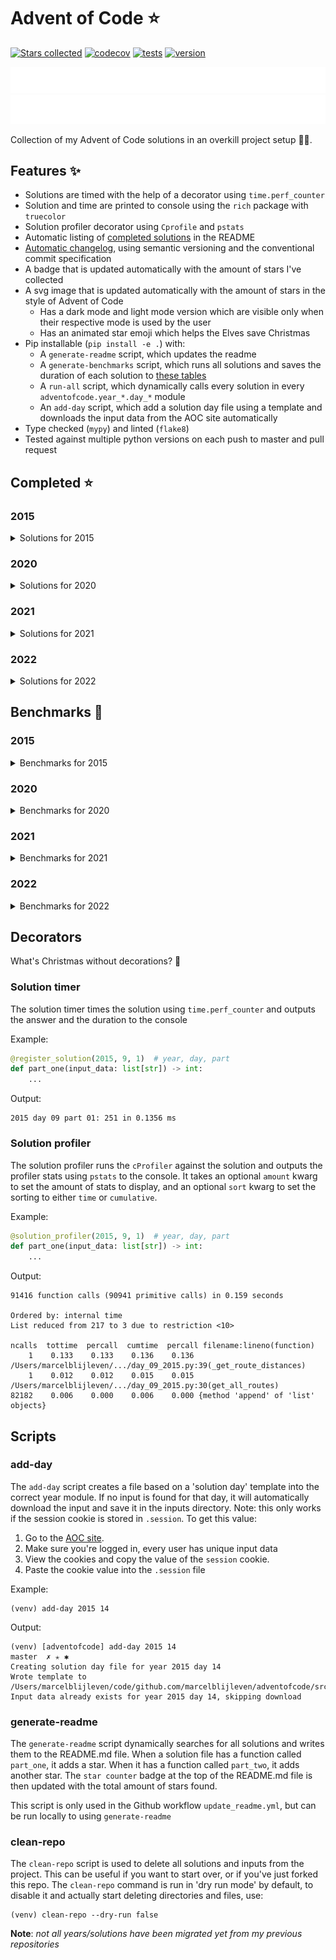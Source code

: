 # Advent of Code ⭐️
[![Stars collected](https://shields.io/static/v1?label=stars%20collected&message=141&color=yellow)]()
[![codecov](https://codecov.io/gh/marcelblijleven/adventofcode/branch/master/graph/badge.svg?token=jZ2TgfyltM)](https://codecov.io/gh/marcelblijleven/adventofcode)
[![tests](https://github.com/marcelblijleven/adventofcode/actions/workflows/tests.yaml/badge.svg)](https://github.com/marcelblijleven/adventofcode)
[![version](https://img.shields.io/github/v/release/marcelblijleven/adventofcode.svg)](https://github.com/marcelblijleven/adventofcode/releases)

![advent of code](./image_dark.svg#gh-dark-mode-only)
![advent of code](./image_light.svg#gh-light-mode-only)

Collection of my Advent of Code solutions in an overkill project setup 👻🎄.

## Features ✨
- Solutions are timed with the help of a decorator using `time.perf_counter`
- Solution and time are printed to console using the `rich` package with `truecolor`
- Solution profiler decorator using `Cprofile` and `pstats`
- Automatic listing of [completed solutions](#completed-) in the README
- [Automatic changelog](CHANGELOG.md), using semantic versioning and the conventional commit specification
- A badge that is updated automatically with the amount of stars I've collected
- A svg image that is updated automatically with the amount of stars in the style of Advent of Code
  - Has a dark mode and light mode version which are visible only when their respective mode is used by the user
  - Has an animated star emoji which helps the Elves save Christmas
- Pip installable (`pip install -e .`) with:
  - A `generate-readme` script, which updates the readme
  - A `generate-benchmarks` script, which runs all solutions and saves the duration of each solution to [these tables](#benchmarks-)
  - A `run-all` script, which dynamically calls every solution in every `adventofcode.year_*.day_*` module
  - An `add-day` script, which add a solution day file using a template and downloads the input data from the AOC site automatically
- Type checked (`mypy`) and linted (`flake8`)
- Tested against multiple python versions on each push to master and pull request

<!-- start completed section -->
## Completed ⭐️
### 2015
<details><summary>Solutions for 2015</summary>
<p>

| day   | part one | part two |
| :---: | :------: | :------: |
| 01 | ⭐️ | ⭐️ |
| 02 | ⭐️ | ⭐️ |
| 03 | ⭐️ | ⭐️ |
| 04 | ⭐️ | ⭐️ |
| 05 | ⭐️ | ⭐️ |
| 06 | ⭐️ | ⭐️ |
| 07 | ⭐️ | ⭐️ |
| 08 | ⭐️ | ⭐️ |
| 09 | ⭐️ | ⭐️ |
| 10 | ⭐️ | ⭐️ |
| 11 | ⭐️ | ⭐️ |
| 12 | ⭐️ | ⭐️ |
| 13 | ⭐️ | ⭐️ |
| 14 | ⭐️ | ⭐️ |
| 15 | ⭐️ | ⭐️ |
| 16 | ⭐️ | ⭐️ |
| 17 | ⭐️ | ⭐️ |
| 18 | ⭐️ | ⭐️ |
| 19 | ⭐️ | ⭐️ |
| 20 | ⭐️ | ⭐️ |
| 21 | ⭐️ | ⭐️ |
| 22 | ⭐️ | ⭐️ |
| 23 | ⭐️ | ⭐️ |
| 24 | ⭐️ | ⭐️ |
| 25 | ⭐️ | ⭐️ |

</p>
</details>

### 2020
<details><summary>Solutions for 2020</summary>
<p>

| day   | part one | part two |
| :---: | :------: | :------: |
| 01 | ⭐️ | ⭐️ |
| 02 | ⭐️ | ⭐️ |
| 03 | ⭐️ | ⭐️ |
| 04 | ⭐️ | ⭐️ |
| 05 | ⭐️ | ⭐️ |
| 06 | ⭐️ | ⭐️ |
| 07 | ⭐️ | ⭐️ |
| 08 | ⭐️ | ⭐️ |
| 09 | ⭐️ | ⭐️ |
| 10 | ⭐️ | ⭐️ |
| 11 | ⭐️ | ⭐️ |
| 12 | ⭐️ | ⭐️ |
| 13 | ⭐️ | ⭐️ |
| 14 | ⭐️ | ⭐️ |
| 15 | ⭐️ | ⭐️ |
| 16 | ⭐️ | ⭐️ |

</p>
</details>

### 2021
<details><summary>Solutions for 2021</summary>
<p>

| day   | part one | part two |
| :---: | :------: | :------: |
| 01 | ⭐️ | ⭐️ |
| 02 | ⭐️ | ⭐️ |
| 03 | ⭐️ | ⭐️ |
| 04 | ⭐️ | ⭐️ |
| 05 | ⭐️ | ⭐️ |
| 06 | ⭐️ | ⭐️ |
| 07 | ⭐️ | ⭐️ |
| 08 | ⭐️ | ⭐️ |
| 09 | ⭐️ | ⭐️ |
| 10 | ⭐️ | ⭐️ |
| 11 | ⭐️ | ⭐️ |
| 12 | ⭐️ | ⭐️ |
| 13 | ⭐️ | ⭐️ |
| 14 | ⭐️ | ⭐️ |
| 15 | ⭐️ | ⭐️ |
| 16 | ⭐️ | ⭐️ |
| 17 | ⭐️ | ⭐️ |
| 18 | ⭐️ | ⭐️ |
| 19 | ⭐️ | ⭐️ |
| 20 | ⭐️ | ⭐️ |
| 21 | ⭐️ | ⭐️ |
| 22 | ⭐️ | ⭐️ |
| 25 | ⭐️ | – |

</p>
</details>

### 2022
<details><summary>Solutions for 2022</summary>
<p>

| day   | part one | part two |
| :---: | :------: | :------: |
| 01 | ⭐️ | ⭐️ |
| 02 | ⭐️ | ⭐️ |
| 03 | ⭐️ | ⭐️ |
| 04 | ⭐️ | ⭐️ |
| 05 | ⭐️ | ⭐️ |
| 06 | ⭐️ | ⭐️ |
| 07 | ⭐️ | ⭐️ |

</p>
</details>


<!-- end completed section -->

<!-- start benchmark section -->
## Benchmarks 🚀
### 2015
<details><summary>Benchmarks for 2015</summary>
<p>

|  day  | part  | duration |
| :---: | :---: | -------: |
| 01 | part one | 0.25 ms |
| 01 | part two | 0.10 ms |
| 02 | part one | 1.37 ms |
| 02 | part two | 1.27 ms |
| 03 | part one | 2.03 ms |
| 03 | part two | 2.67 ms |
| 04 | part one | 69.00 ms |
| 04 | part two | 2298.44 ms |
| 05 | part one | 1.24 ms |
| 05 | part two | 1.68 ms |
| 06 | part one | 4433.12 ms |
| 06 | part two | 5095.63 ms |
| 07 | part one | 1.06 ms |
| 07 | part two | 1.95 ms |
| 08 | part one | 0.83 ms |
| 08 | part two | 0.31 ms |
| 09 | part one | 73.47 ms |
| 09 | part two | 73.19 ms |
| 10 | part one | 228.92 ms |
| 10 | part two | 3245.16 ms |
| 10 | part two method 2 | 2705.51 ms |
| 11 | part one | 0.01 ms |
| 11 | part two | 0.01 ms |
| 12 | part one | 0.82 ms |
| 12 | part two | 0.76 ms |
| 13 | part one | 85.20 ms |
| 13 | part two | 822.93 ms |
| 14 | part one | 16.74 ms |
| 14 | part two | 16.96 ms |
| 15 | part one | 582.55 ms |
| 15 | part two | 212.15 ms |
| 16 | part one | 0.78 ms |
| 16 | part two | 0.80 ms |
| 17 | part one | 145.18 ms |
| 17 | part two | 74.59 ms |
| 18 | part one | 2439.96 ms |
| 18 | part two | 2579.58 ms |
| 19 | part one | 2.45 ms |
| 19 | part two | 0.21 ms |
| 20 | part one | 3315.01 ms |
| 20 | part two | 968.48 ms |
| 21 | part one | 3.79 ms |
| 21 | part two | 3.71 ms |
| 22 | part one | 170.26 ms |
| 22 | part two | 124.34 ms |
| 23 | part one | 0.55 ms |
| 23 | part two | 0.69 ms |
| 24 | part one | 65.81 ms |
| 24 | part two | 2.60 ms |
| 25 | part one | 2030.58 ms |
| 25 | part two | 0.00 ms |

</p>
</details>

### 2020
<details><summary>Benchmarks for 2020</summary>
<p>

|  day  | part  | duration |
| :---: | :---: | -------: |
| 01 | part one | 0.11 ms |
| 01 | part two | 100.89 ms |
| 02 | part one | 2.90 ms |
| 02 | part two | 2.54 ms |
| 03 | part one | 0.08 ms |
| 03 | part two | 0.33 ms |
| 04 | part one | 0.61 ms |
| 04 | part two | 1.38 ms |
| 05 | part one | 6.82 ms |
| 05 | part two | 2.28 ms |
| 05 | part one binary version | 0.29 ms |
| 06 | part one | 0.84 ms |
| 06 | part two | 0.99 ms |
| 07 | part one | 65.92 ms |
| 07 | part two | 1.02 ms |
| 08 | part one | 0.35 ms |
| 08 | part two | 19.00 ms |
| 09 | part one | 0.56 ms |
| 09 | part two | 867.15 ms |
| 10 | part one | 0.02 ms |
| 10 | part two | 0.04 ms |
| 11 | part one | 2706.43 ms |
| 11 | part two | 2428.67 ms |
| 12 | part one | 0.34 ms |
| 12 | part two | 0.31 ms |
| 13 | part one | 0.15 ms |
| 13 | part two | 0.07 ms |
| 14 | part one | 1.38 ms |
| 14 | part two | 406.94 ms |
| 15 | part one | 0.15 ms |
| 15 | part two | 4957.69 ms |
| 16 | part one | 1.19 ms |
| 16 | part two | 5.41 ms |

</p>
</details>

### 2021
<details><summary>Benchmarks for 2021</summary>
<p>

|  day  | part  | duration |
| :---: | :---: | -------: |
| 01 | part one | 0.19 ms |
| 01 | part two | 0.90 ms |
| 01 | part two reuse part one | 0.69 ms |
| 02 | part one | 0.43 ms |
| 02 | part two | 0.43 ms |
| 03 | part one | 0.86 ms |
| 03 | part two | 2.26 ms |
| 04 | part one | 8.55 ms |
| 04 | part two | 17.89 ms |
| 05 | part one | 30.96 ms |
| 05 | part two | 58.56 ms |
| 06 | part one | 0.06 ms |
| 06 | part two | 0.09 ms |
| 06 | part two faster | 0.08 ms |
| 07 | part one | 0.24 ms |
| 07 | part two | 0.44 ms |
| 08 | part one | 0.19 ms |
| 08 | part two | 1.64 ms |
| 09 | part one | 8.44 ms |
| 09 | part two | 11.56 ms |
| 09 | part two async | 14.78 ms |
| 09 | part two mp | 152.37 ms |
| 10 | part one | 1.05 ms |
| 10 | part two | 2.13 ms |
| 11 | part one | 6.89 ms |
| 11 | part two | 15.31 ms |
| 12 | part one | 15.55 ms |
| 12 | part two | 513.53 ms |
| 13 | part one | 0.53 ms |
| 13 | part two | 1.06 ms |
| 14 | part one | 0.42 ms |
| 14 | part two | 1.60 ms |
| 15 | part one | 30.51 ms |
| 15 | part two | 746.30 ms |
| 16 | part one | 0.51 ms |
| 16 | part two | 0.50 ms |
| 17 | part one | 147.30 ms |
| 17 | part two | 1361.03 ms |
| 17 | part one quick maths | 0.01 ms |
| 18 | part one | 116.10 ms |
| 18 | part two | 1871.49 ms |
| 19 | part one | 385.11 ms |
| 19 | part two | 388.17 ms |
| 20 | part one | 54.31 ms |
| 20 | part two | 2991.96 ms |
| 21 | part one | 0.40 ms |
| 21 | part two | 190.35 ms |
| 22 | part one | 389.04 ms |
| 22 | part two | 2449.94 ms |
| 25 | part one | 16436.05 ms |

</p>
</details>

### 2022
<details><summary>Benchmarks for 2022</summary>
<p>

|  day  | part  | duration |
| :---: | :---: | -------: |
| 01 | part one | 0.23 ms |
| 01 | part two | 0.27 ms |
| 02 | part one | 1.40 ms |
| 02 | part two | 1.35 ms |
| 02 | part one with mapping | 0.15 ms |
| 02 | part two with mapping | 0.11 ms |
| 03 | part one | 0.48 ms |
| 03 | part two | 0.37 ms |
| 04 | part one | 0.79 ms |
| 04 | part two | 2.22 ms |
| 05 | part one | 0.92 ms |
| 05 | part two | 0.62 ms |
| 06 | part one | 0.48 ms |
| 06 | part two | 1.42 ms |

</p>
</details>

<!-- end benchmark section --> 

## Decorators
What's Christmas without decorations? 🎄

### Solution timer
The solution timer times the solution using `time.perf_counter` and outputs the answer and the duration to the console

Example:
```python
@register_solution(2015, 9, 1)  # year, day, part
def part_one(input_data: list[str]) -> int:
    ...
```

Output:
```text
2015 day 09 part 01: 251 in 0.1356 ms
```

### Solution profiler
The solution profiler runs the `cProfiler` against the solution and outputs the profiler stats using `pstats` to the console.
It takes an optional `amount` kwarg to set the amount of stats to display, and an optional `sort` kwarg to set the sorting to either
`time` or `cumulative`.

Example:
```python
@solution_profiler(2015, 9, 1)  # year, day, part
def part_one(input_data: list[str]) -> int:
    ...
```

Output:
```text
91416 function calls (90941 primitive calls) in 0.159 seconds

Ordered by: internal time
List reduced from 217 to 3 due to restriction <10>

ncalls  tottime  percall  cumtime  percall filename:lineno(function)
    1    0.133    0.133    0.136    0.136 /Users/marcelblijleven/.../day_09_2015.py:39(_get_route_distances)
    1    0.012    0.012    0.015    0.015 /Users/marcelblijleven/.../day_09_2015.py:30(get_all_routes)
82182    0.006    0.000    0.006    0.000 {method 'append' of 'list' objects}
```

## Scripts
### add-day
The `add-day` script creates a file based on a 'solution day' template into the correct year module. If no input is found
for that day, it will automatically download the input and save it in the inputs directory. Note: this only works if the
session cookie is stored in `.session`. To get this value:
1. Go to the [AOC site](https://adventofcode.com).
2. Make sure you're logged in, every user has unique input data
3. View the cookies and copy the value of the `session` cookie.
4. Paste the cookie value into the `.session` file

Example:
```shell
(venv) add-day 2015 14
```

Output:
```text
(venv) [adventofcode] add-day 2015 14                                                                                                                                                                   master  ✗ ✭ ✱
Creating solution day file for year 2015 day 14
Wrote template to /Users/marcelblijleven/code/github.com/marcelblijleven/adventofcode/src/adventofcode/year_2015/day_14_2015.py
Input data already exists for year 2015 day 14, skipping download
```

### generate-readme
The `generate-readme` script dynamically searches for all solutions and writes them to the README.md file.
When a solution file has a function called `part_one`, it adds a star. When it has a function called `part_two`, it adds another
star. The `star counter` badge at the top of the README.md file is then updated with the total amount of stars found.

This script is only used in the Github workflow `update_readme.yml`, but can be run locally to using `generate-readme`

### clean-repo
The `clean-repo` script is used to delete all solutions and inputs from the project. This can be useful if you want to start over,
or if you've just forked this repo. The `clean-repo` command is run in 'dry run mode' by default, to disable it and actually
start deleting directories and files, use:

```shell
(venv) clean-repo --dry-run false 
```

**Note**: _not all years/solutions have been migrated yet from my previous repositories_
